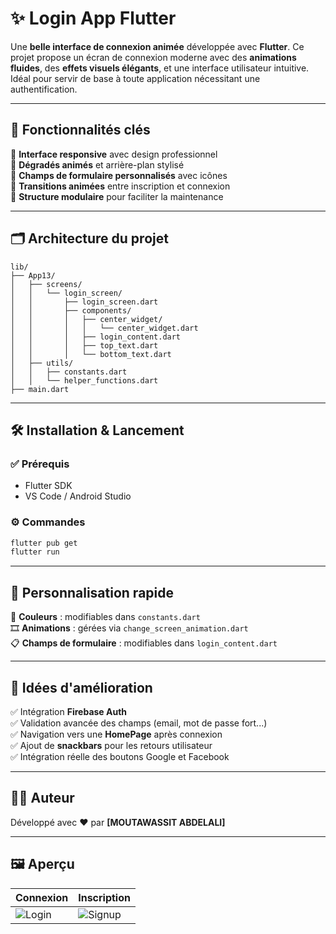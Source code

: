 # ✨ Login App Flutter

Une **belle interface de connexion animée** développée avec **Flutter**. Ce projet propose un écran de connexion moderne avec des **animations fluides**, des **effets visuels élégants**, et une interface utilisateur intuitive. Idéal pour servir de base à toute application nécessitant une authentification.

---

## 🎯 Fonctionnalités clés

🚀 **Interface responsive** avec design professionnel  
🎨 **Dégradés animés** et arrière-plan stylisé  
🧩 **Champs de formulaire personnalisés** avec icônes  
🔄 **Transitions animées** entre inscription et connexion  
🔐 **Structure modulaire** pour faciliter la maintenance  

---

## 🗂️ Architecture du projet

```
lib/
├── App13/
│   ├── screens/
│   │   └── login_screen/
│   │       ├── login_screen.dart
│   │       ├── components/
│   │       │   ├── center_widget/
│   │       │   │   └── center_widget.dart
│   │       │   ├── login_content.dart
│   │       │   ├── top_text.dart
│   │       │   └── bottom_text.dart
│   ├── utils/
│   │   ├── constants.dart
│   │   └── helper_functions.dart
├── main.dart
```

---

## 🛠️ Installation & Lancement

### ✅ Prérequis
- Flutter SDK
- VS Code / Android Studio

### ⚙️ Commandes
```bash
flutter pub get
flutter run
```

---

## 🎨 Personnalisation rapide

🎨 **Couleurs** : modifiables dans `constants.dart`  
🎞️ **Animations** : gérées via `change_screen_animation.dart`  
📋 **Champs de formulaire** : modifiables dans `login_content.dart`

---

## 🧠 Idées d'amélioration

✅ Intégration **Firebase Auth**  
✅ Validation avancée des champs (email, mot de passe fort...)  
✅ Navigation vers une **HomePage** après connexion  
✅ Ajout de **snackbars** pour les retours utilisateur  
✅ Intégration réelle des boutons Google et Facebook  

---

## 👨‍💻 Auteur
Développé avec ❤️ par **[MOUTAWASSIT ABDELALI]**

---

## 🖼️ Aperçu

| Connexion | Inscription |
|----------|-------------|
| ![Login](assets/screenshots/login.png) | ![Signup](assets/screenshots/signup.png) |


